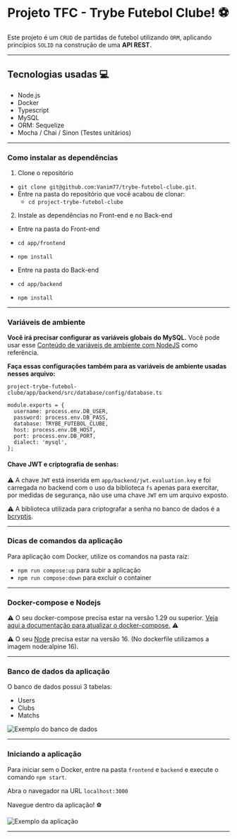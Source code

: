 # Projeto TFC - Trybe Futebol Clube! ⚽️

Este projeto é um `CRUD` de partidas de futebol utilizando `ORM`, aplicando princípios `SOLID` na construção de uma **API REST**.

---

## Tecnologias usadas :computer:

  * Node.js
  * Docker
  * Typescript
  * MySQL
  * ORM: Sequelize
  * Mocha / Chai / Sinon (Testes unitários)

---

### Como instalar as dependências

1. Clone o repositório
  * `git clone git@github.com:Vanim77/trybe-futebol-clube.git`.
  * Entre na pasta do repositório que você acabou de clonar:
    * `cd project-trybe-futebol-clube`

2. Instale as dependências no Front-end e no Back-end
  * Entre na pasta do Front-end
  * `cd app/frontend`
  * `npm install`

  * Entre na pasta do Back-end
  * `cd app/backend`
  * `npm install`

---

### Variáveis de ambiente

**Você irá precisar configurar as variáveis globais do MySQL.** Você pode usar esse [Conteúdo de variáveis de ambiente com NodeJS](https://blog.rocketseat.com.br/variaveis-ambiente-nodejs/) como referência.

**Faça essas configurações também para as variáveis de ambiente usadas nesses arquivo:**

`project-trybe-futebol-clube/app/backend/src/database/config/database.ts`

```
module.exports = {
  username: process.env.DB_USER,
  password: process.env.DB_PASS,
  database: TRYBE_FUTEBOL_CLUBE,
  host: process.env.DB_HOST,
  port: process.env.DB_PORT,
  dialect: 'mysql',
};
```

#### Chave JWT e criptografia de senhas:

⚠️ A chave `JWT` está inserida em `app/backend/jwt.evaluation.key` e foi carregada no backend com o uso da biblioteca `fs` apenas para exercitar, por medidas de segurança, não use uma chave `JWT` em um arquivo exposto.

⚠️ A biblioteca utilizada para criptografar a senha no banco de dados é a [bcryptjs](https://www.npmjs.com/package/bcryptjs).

---

### Dicas de comandos da aplicação

Para aplicação com Docker, utilize os comandos na pasta raíz:

  * `npm run compose:up` para subir a aplicação
  * `npm run compose:down` para excluir o container

---

### Docker-compose e Nodejs

⚠️ O seu docker-compose precisa estar na versão 1.29 ou superior. [Veja aqui a documentação para atualizar o docker-compose.](https://docs.docker.com/compose/install/) ⚠️

⚠️ O seu [Node](https://nodejs.org/en/) precisa estar na versão 16. (No dockerfile utilizamos a imagem node:alpine 16).

---

### Banco de dados da aplicação

O banco de dados possui 3 tabelas:
  - Users
  - Clubs
  - Matchs

  ![Exemplo do banco de dados](./diagram.png)

---

### Iniciando a aplicação

Para iniciar sem o Docker, entre na pasta `frontend` e `backend` e execute o comando `npm start`.

Abra o navegador na URL `localhost:3000`

Navegue dentro da aplicação! ⚽️

![Exemplo da aplicação](./front-example.png)

---
